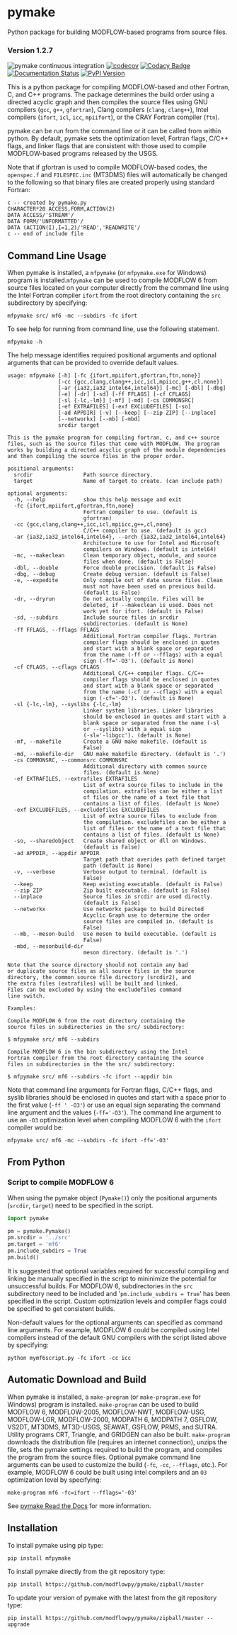 # pymake

Python package for building MODFLOW-based programs from source files.

### Version 1.2.7

![pymake continuous integration](https://github.com/modflowpy/pymake/workflows/pymake%20continuous%20integration/badge.svg)
[![codecov](https://codecov.io/gh/modflowpy/pymake/branch/master/graph/badge.svg)](https://codecov.io/gh/modflowpy/pymake)
[![Codacy Badge](https://app.codacy.com/project/badge/Grade/fe4275a3cfb84acf9c84aba7b4ae2086)](https://www.codacy.com/gh/modflowpy/pymake/dashboard?utm_source=github.com&amp;utm_medium=referral&amp;utm_content=modflowpy/pymake&amp;utm_campaign=Badge_Grade)
[![Documentation Status](https://readthedocs.org/projects/mfpymake/badge/?version=latest)](https://mfpymake.readthedocs.io/en/latest/?badge=latest)
[![PyPI Version](https://img.shields.io/pypi/v/mfpymake.png)](https://pypi.python.org/pypi/mfpymake)

This is a python package for compiling MODFLOW-based and other Fortran, C, and
C++ programs. The package determines the build order using a directed acyclic
graph and then compiles the source files using GNU compilers (`gcc`, `g++`,
`gfortran`), Clang compilers (`clang`, `clang++`), Intel compilers (`ifort`,
`icl`, `icc`, `mpiifort`), or the CRAY Fortran compiler (`ftn`).

pymake can be run from the command line or it can be called from within python.
By default, pymake sets the optimization level, Fortran flags, C/C++ flags, and
linker flags that are consistent with those used to compile MODFLOW-based
programs released by the USGS.

Note that if gfortran is used to compile MODFLOW-based codes, the `openspec.f`
and `FILESPEC.inc` (MT3DMS) files will automatically be changed to the
following so that binary files are created properly using standard Fortran:

```
c -- created by pymake.py
CHARACTER*20 ACCESS,FORM,ACTION(2)
DATA ACCESS/'STREAM'/
DATA FORM/'UNFORMATTED'/
DATA (ACTION(I),I=1,2)/'READ','READWRITE'/
c -- end of include file
```

## Command Line Usage

When pymake is installed, a `mfpymake` (or `mfpymake.exe` for Windows) program is installed.`mfpymake` can be used to
compile MODFLOW 6 from source files located on your computer directly from the command line using
the Intel Fortran compiler `ifort` from the root directory containing the `src` subdirectory by specifying:

```
mfpymake src/ mf6 -mc --subdirs -fc ifort
```

To see help for running from command line, use the following statement.

```
mfpymake -h
```

The help message identifies required positional arguments and optional arguments that can be provided to override
default values.

```
usage: mfpymake [-h] [-fc {ifort,mpiifort,gfortran,ftn,none}]
                [-cc {gcc,clang,clang++,icc,icl,mpiicc,g++,cl,none}]
                [-ar {ia32,ia32_intel64,intel64}] [-mc] [-dbl] [-dbg]
                [-e] [-dr] [-sd] [-ff FFLAGS] [-cf CFLAGS]
                [-sl {-lc,-lm}] [-mf] [-md] [-cs COMMONSRC]
                [-ef EXTRAFILES] [-exf EXCLUDEFILES] [-so]
                [-ad APPDIR] [-v] [--keep] [--zip ZIP] [--inplace]
                [--networkx] [--mb] [-mbd]
                srcdir target

This is the pymake program for compiling fortran, c, and c++ source
files, such as the source files that come with MODFLOW. The program
works by building a directed acyclic graph of the module dependencies
and then compiling the source files in the proper order.

positional arguments:
  srcdir                Path source directory.
  target                Name of target to create. (can include path)

optional arguments:
  -h, --help            show this help message and exit
  -fc {ifort,mpiifort,gfortran,ftn,none}
                        Fortran compiler to use. (default is
                        gfortran)
  -cc {gcc,clang,clang++,icc,icl,mpiicc,g++,cl,none}
                        C/C++ compiler to use. (default is gcc)
  -ar {ia32,ia32_intel64,intel64}, --arch {ia32,ia32_intel64,intel64}
                        Architecture to use for Intel and Microsoft
                        compilers on Windows. (default is intel64)
  -mc, --makeclean      Clean temporary object, module, and source
                        files when done. (default is False)
  -dbl, --double        Force double precision. (default is False)
  -dbg, --debug         Create debug version. (default is False)
  -e, --expedite        Only compile out of date source files. Clean
                        must not have been used on previous build.
                        (default is False)
  -dr, --dryrun         Do not actually compile. Files will be
                        deleted, if --makeclean is used. Does not
                        work yet for ifort. (default is False)
  -sd, --subdirs        Include source files in srcdir
                        subdirectories. (default is None)
  -ff FFLAGS, --fflags FFLAGS
                        Additional Fortran compiler flags. Fortran
                        compiler flags should be enclosed in quotes
                        and start with a blank space or separated
                        from the name (-ff or --fflags) with a equal
                        sign (-ff='-O3'). (default is None)
  -cf CFLAGS, --cflags CFLAGS
                        Additional C/C++ compiler flags. C/C++
                        compiler flags should be enclosed in quotes
                        and start with a blank space or separated
                        from the name (-cf or --cflags) with a equal
                        sign (-cf='-O3'). (default is None)
  -sl {-lc,-lm}, --syslibs {-lc,-lm}
                        Linker system libraries. Linker libraries
                        should be enclosed in quotes and start with a
                        blank space or separated from the name (-sl
                        or --syslibs) with a equal sign
                        (-sl='-libgcc'). (default is None)
  -mf, --makefile       Create a GNU make makefile. (default is
                        False)
  -md, --makefile-dir   GNU make makefile directory. (default is '.')
  -cs COMMONSRC, --commonsrc COMMONSRC
                        Additional directory with common source
                        files. (default is None)
  -ef EXTRAFILES, --extrafiles EXTRAFILES
                        List of extra source files to include in the
                        compilation. extrafiles can be either a list
                        of files or the name of a text file that
                        contains a list of files. (default is None)
  -exf EXCLUDEFILES, --excludefiles EXCLUDEFILES
                        List of extra source files to exclude from
                        the compilation. excludefiles can be either a
                        list of files or the name of a text file that
                        contains a list of files. (default is None)
  -so, --sharedobject   Create shared object or dll on Windows.
                        (default is False)
  -ad APPDIR, --appdir APPDIR
                        Target path that overides path defined target
                        path (default is None)
  -v, --verbose         Verbose output to terminal. (default is
                        False)
  --keep                Keep existing executable. (default is False)
  --zip ZIP             Zip built executable. (default is False)
  --inplace             Source files in srcdir are used directly.
                        (default is False)
  --networkx            Use networkx package to build Directed
                        Acyclic Graph use to determine the order
                        source files are compiled in. (default is
                        False)
  --mb, --meson-build   Use meson to build executable. (default is
                        False)
  -mbd, --mesonbuild-dir
                        meson directory. (default is '.')

Note that the source directory should not contain any bad 
or duplicate source files as all source files in the source 
directory, the common source file directory (srcdir2), and 
the extra files (extrafiles) will be built and linked. 
Files can be excluded by using the excludefiles command 
line switch.

Examples:

Compile MODFLOW 6 from the root directory containing the 
source files in subdirectories in the src/ subdirectory:

$ mfpymake src/ mf6 --subdirs

Compile MODFLOW 6 in the bin subdirectory using the Intel 
Fortran compiler from the root directory containing the source 
files in subdirectories in the the src/ subdirectory:

$ mfpymake src/ mf6 --subdirs -fc ifort --appdir bin
```

Note that command line arguments for Fortran flags, C/C++ flags, and syslib libraries should be enclosed in quotes and
start with a space prior to the first value (`-ff ' -O3'`) or use an equal sign separating the command line argument and
the values (`-ff='-O3'`). The command line argument to use an `-O3` optimization level when compiling MODFLOW 6 with
the `ifort` compiler would be:

```
mfpymake src/ mf6 -mc --subdirs -fc ifort -ff='-O3'
```

## From Python

### Script to compile MODFLOW 6

When using the pymake object (`Pymake()`) only the positional arguments
(`srcdir`, `target`) need to be specified in the script.

```python
import pymake

pm = pymake.Pymake()
pm.srcdir = '../src'
pm.target = 'mf6'
pm.include_subdirs = True
pm.build()
```

It is suggested that optional variables required for successful compiling and linking be manually specified in the
script to mininimize the potential for unsuccessful builds. For MODFLOW 6, subdirectories in the `src` subdirectory need
to be included and '`pm.include_subdirs = True`' has been specified in the script. Custom optimization levels and
compiler flags could be specified to get consistent builds.

Non-default values for the optional arguments can specified as command line arguments. For example, MODFLOW 6 could be
compiled using Intel compilers instead of the default GNU compilers with the script listed above by specifying:

```
python mymf6script.py -fc ifort -cc icc
```

## Automatic Download and Build

When pymake is installed, a `make-program` (or `make-program.exe` for Windows) program is installed. `make-program` can
be used to build MODFLOW 6, MODFLOW-2005, MODFLOW-NWT, MODFLOW-USG, MODFLOW-LGR, MODFLOW-2000, MODPATH 6, MODPATH 7,
GSFLOW, VS2DT, MT3DMS, MT3D-USGS, SEAWAT, GSFLOW, PRMS, and SUTRA. Utility programs CRT, Triangle, and GRIDGEN can also
be built. `make-program` downloads the distribution file (requires an internet connection), unzips the file, sets the
pymake settings required to build the program, and compiles the program from the source files. Optional pymake command
line arguments can be used to customize the build (`-fc`, `-cc`, `--fflags`, etc.). For example, MODFLOW 6 could be
built using intel compilers and an `O3` optimization level by specifying:

```
make-program mf6 -fc=ifort --fflags='-O3'
```

See [pymake Read the Docs](https://mfpymake.readthedocs.io/en/1.2.4/build_apps.html#building-applications) for more
information.

## Installation

To install pymake using pip type:

```
pip install mfpymake
```

To install pymake directly from the git repository type:

```
pip install https://github.com/modflowpy/pymake/zipball/master
```

To update your version of pymake with the latest from the git repository type:

```
pip install https://github.com/modflowpy/pymake/zipball/master --upgrade
```
